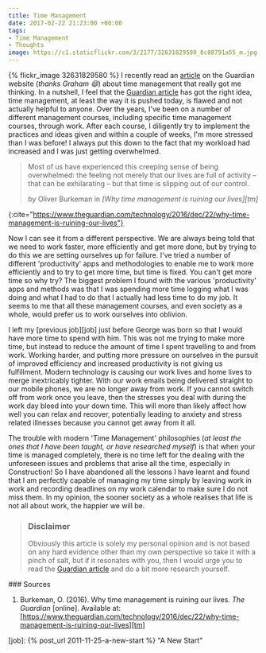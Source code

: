 ```yaml
---
title: Time Management
date: 2017-02-22 21:23:00 +00:00
tags:
- Time Management
- Thoughts
image: https://c1.staticflickr.com/3/2177/32631829580_8c88791a55_m.jpg
---
```


{% flickr_image 32631829580 %}
I recently read an [article][tm] on the Guardian website (_thanks Graham :smile:_) about
time management that really got me thinking. In a nutshell, I feel that the [Guardian article][tm]
has got the right idea, time management, at least the way it is pushed today, is flawed and not
actually helpful to anyone. Over the years, I've been on a number of different management courses,
including specific time management courses, through work. After each course, I diligently try to
implement the practices and ideas given and within a couple of weeks, I'm more stressed than I was
before! I always put this down to the fact that my workload had increased and I was just getting
overwhelmed.

> Most of us have experienced this creeping sense of being overwhelmed: the feeling not merely that
> our lives are full of activity – that can be exhilarating – but that time is slipping out of our
> control. 
> <footer>by Oliver Burkeman in <cite markdown='1'>[Why time management is ruining our lives][tm]</cite> </footer>
{:cite="https://www.theguardian.com/technology/2016/dec/22/why-time-management-is-ruining-our-lives"}

Now I can see it from a different perspective. We are always being told that we need to work faster,
more efficiently and get more done, but by trying to do this we are setting ourselves up for
failure. I've tried a number of different 'productivity' apps and methodologies to enable me to work
more efficiently and to try to get more time, but time is fixed. You can't get more time so why try?
The biggest problem I found with the various 'productivity' apps and methods was that I was spending
more time logging what I was doing and what I had to do that I actually had less time to do my job.
It seems to me that all these management courses, and even society as a whole, would prefer us to
work ourselves into oblivion. 

I left my [previous job][job] just before George was born so that I would have more time to spend
with him. This was not me trying to make more time, but instead to reduce the amount of time I spent
travelling to and from work. Working harder, and putting more pressure on ourselves in the pursuit
of improved efficiency and increased productivity is not giving us fulfillment. Modern technology is
causing our work lives and home lives to merge inextricably tighter. With our work emails being
delivered straight to our mobile phones, we are no longer away from work. If you cannot switch off
from work once you leave, then the stresses you deal with during the work day bleed into your down
time. This will more than likely affect how well you can relax and recover, potentially leading to
anxiety and stress related illnesses because you cannot get away from it all.

The trouble with modern 'Time Management' philosophies (_at least the ones that I have been taught,
or have researched myself_) is that when your time is managed completely, there is no time left for
the dealing with the unforeseen issues and problems that arise all the time, especially in 
Construction! So I have abandoned all the lessons I have learnt and found that I am perfectly
capable of managing my time simply by leaving work in work and recording deadlines on my work 
calendar to make sure I do not miss them. In my opinion, the sooner society as a whole realises that
life is not all about work, the happier we will be.


> ### Disclaimer
> Obviously this article is solely my personal opinion and is not based on any hard evidence other
> than my own perspective so take it with a pinch of salt, but if it resonates with you, then I
> would urge you to read the [Guardian article][tm] and do a bit more research yourself.

<div class='footnotes' markdown='1'>
### Sources

1. Burkeman, O. (2016). Why time management is ruining our lives. _The Guardian_ [online]. Available
  at: [https://www.theguardian.com/technology/2016/dec/22/why-time-management-is-ruining-our-lives][tm]

</div>

[tm]: https://www.theguardian.com/technology/2016/dec/22/why-time-management-is-ruining-our-lives "Why time management is ruining our lives"
[job]: {% post_url 2011-11-25-a-new-start %} "A New Start"
